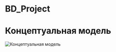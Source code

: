 # BD_Project

# Концептуальная модель
![Концептуальная модель](https://github.com/user-attachments/assets/aaa47335-62db-4e73-8d3b-7ba2ba3da1c1)
